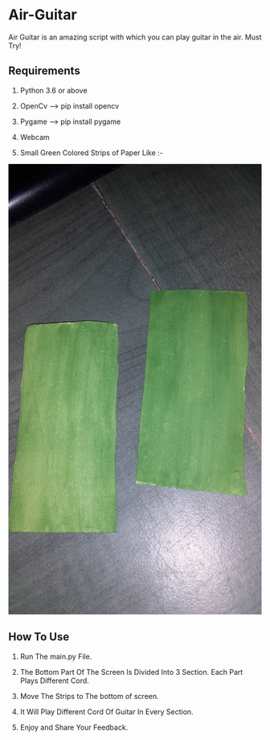 # Air-Guitar
Air Guitar is an amazing script with which you can play guitar in the air. Must Try!

## Requirements

1. Python 3.6 or above

2. OpenCv -->   pip install opencv

3. Pygame --> pip install pygame

4. Webcam

5. Small Green Colored Strips of Paper Like :-

![image](strips.jpg)


## How To Use

1. Run The main.py File.

2. The Bottom Part Of The Screen Is Divided Into 3 Section. Each Part Plays Different Cord.

3. Move The Strips to The bottom of screen.

4. It Will Play Different Cord Of Guitar In Every Section.

5. Enjoy and Share Your Feedback.
